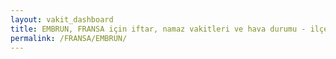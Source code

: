 ```yaml
---
layout: vakit_dashboard
title: EMBRUN, FRANSA için iftar, namaz vakitleri ve hava durumu - ilçe/eyalet seç
permalink: /FRANSA/EMBRUN/
---
```


<script type="text/javascript">
  var GLOBAL_COUNTRY = 'FRANSA';
  var GLOBAL_CITY = 'EMBRUN';
  var GLOBAL_STATE = '';
  var lat = 72;
  var lon = 21;
</script>
